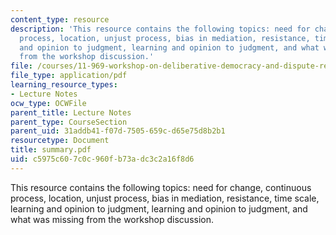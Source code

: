 ```yaml
---
content_type: resource
description: 'This resource contains the following topics: need for change, continuous
  process, location, unjust process, bias in mediation, resistance, time scale, learning
  and opinion to judgment, learning and opinion to judgment, and what was missing
  from the workshop discussion.'
file: /courses/11-969-workshop-on-deliberative-democracy-and-dispute-resolution-summer-2005/c5975c607c0c960fb73adc3c2a16f8d6_summary.pdf
file_type: application/pdf
learning_resource_types:
- Lecture Notes
ocw_type: OCWFile
parent_title: Lecture Notes
parent_type: CourseSection
parent_uid: 31addb41-f07d-7505-659c-d65e75d8b2b1
resourcetype: Document
title: summary.pdf
uid: c5975c60-7c0c-960f-b73a-dc3c2a16f8d6
---
```

This resource contains the following topics: need for change, continuous process, location, unjust process, bias in mediation, resistance, time scale, learning and opinion to judgment, learning and opinion to judgment, and what was missing from the workshop discussion.

